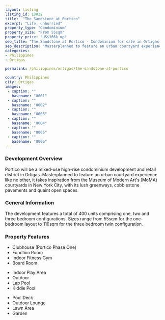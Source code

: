```yaml
---
layout: listing
listing_id: 10032
title:  "The Sandstone at Portico"
excerpt: "Life, unhurried"
property_type: "Condominium"
property_size: "From 55sqm"
property_price: "US$166k up"
seo_title: "The Sandstone at Portico - Condominium for sale in Ortigas, Philippines | Realestasia"
seo_description: "Masterplanned to feature an urban courtyard experience like no other, it takes inspiration from the Museum of Modern Art's (MoMA) courtyards in New York City"
categories: 
- Philippines
- Ortigas

permalink: /philippines/ortigas/the-sandstone-at-portico

country: Philippines
city: Ortigas
images:
 - caption: ""
   basename: "0001"
 - caption: ""
   basename: "0002"
 - caption: ""
   basename: "0003"
 - caption: ""
   basename: "0004"
 - caption: ""
   basename: "0005"
 - caption: ""
   basename: "0006"
---
```


<h3>Development Overview</h3>
<p>Portico will be a mixed-use high-rise condominium development and retail district in Ortigas. Masterplanned to feature an urban 
  courtyard experience like no other, it takes inspiration from the Museum of Modern Art's (MoMA) courtyards in New York City, with 
  its lush greenways, cobblestone pavements and quaint open spaces.</p>

<h3>General Information</h3>
<p>The development features a total of 400 units comprising one, two and three bedroom configurations. Sizes range from 55sqm for 
  the one-bedroom layout to 110sqm for the three bedroom twin configuration.</p>

<h3>Property Features</h3>
<div class="features clearfix">
  <ul>
    <li>Clubhouse (Portico Phase One)</li>
    <li>Function Room</li>
    <li>Indoor Fitness Gym</li>
    <li>Board Room</li>
  </ul>
  <ul>
    <li>Indoor Play Area</li>
    <li>Outdoor</li>
    <li>Lap Pool</li>
    <li>Kiddie Pool</li>
  </ul>
  <ul>
    <li>Pool Deck</li>
    <li>Outdoor Lounge</li>
    <li>Lawn Area</li>
    <li>Garden</li>
  </ul>
</div>